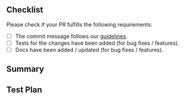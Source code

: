 ## Checklist

Please check if your PR fulfills the following requirements:

- [ ] The commit message follows our [guidelines](https://docs.google.com/document/d/1rRdsomSok6i3t-bjiPiOxZNWEvJeng1gUoVDJpnaJ8k/edit#heading=h.eeny0k4xn3t9).
- [ ] Tests for the changes have been added (for bug fixes / features).
- [ ] Docs have been added / updated (for bug fixes / features).

<!-- If the PR doesn't contain Tests/Docs due to the scope of the task, it should be removed from the check points. -->

## Summary

<!-- Explain the **motivation** for making this change. What existing problem does the pull request solve? -->

## Test Plan

<!-- Demonstrate the code is solid. Example: The exact commands you ran and their output, screenshots / videos. -->
